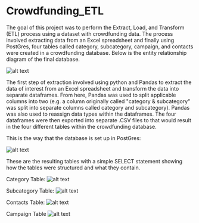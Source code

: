 # Crowdfunding_ETL
The goal of this project was to perform the Extract, Load, and Transform (ETL) process using a dataset with crowdfunding data. The process involved extracting data from an Excel spreadsheet and finally using PostGres, four tables called category, subcategory, campaign, and contacts were created in a crowdfunding database. Below is the entity relationship diagram of the final database.

![alt text](Resources/crowdfunding_erd.png "ERD")

The first step of extraction involved using python and Pandas to extract the data of interest from an Excel spreadsheet and transform the data into separate dataframes. From here, Pandas was used to split applicable columns into two (e.g. a column originally called "category & subcategory" was split into separate columns called category and subcategory). Pandas was also used to reassign data types within the dataframes. The four dataframes were then exported into separate .CSV files to that would result in the four different tables within the crowdfunding database.

This is the way that the database is set up in PostGres:

![alt text](Resources/crowdfunding_db.png "crowdfunding database")

These are the resulting tables with a simple SELECT statement showing how the tables were structured and what they contain.

Category Table:
![alt text](Resources/category_img.png "category table")

Subcategory Table:
![alt text](Resources/subcategory_img.png "subcategory table")

Contacts Table:
![alt text](Resources/contacts_img.png "contacts table")

Campaign Table
![alt text](Resources/campaign_img.png "campaign table")


